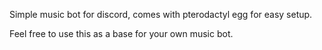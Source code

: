 Simple music bot for discord, comes with pterodactyl egg for easy setup.

Feel free to use this as a base for your own music bot.
